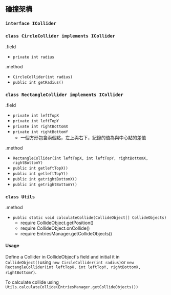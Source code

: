 ## 碰撞架構
### `interface ICollider`

### `class CircleCollider implements ICollider`

.field
- `private int radius`

.method
- `CircleCollider(int radius)`
- `public int getRadius()`

### `class RectangleCollider implements ICollider`

.field
- `private int leftTopX`
- `private int leftTopY`
- `private int rightBottomX`
- `private int rightBottomY`
	- 一個方形包含兩個點，左上與右下，紀錄的值為與中心點的差值

.method
- `RectangleCollider(int leftTopX, int leftTopY, rightBottomX, rightBottomY)`
- `public int getleftTopX()`
- `public int getleftTopY()`
- `public int getrightBottomX()`
- `public int getrightBottomY()`

### `class Utils`


.method
- `public static void calculateCollide(CollideObject[] CollideObjects)`
	- require CollideObject.getPosition()
	- require CollideObject.onCollide()
	- require EntriesManager.getCollideObjects()

#### Usage
Define a Collider in CollideObject's field and initial it in `CollideObject()`using `new CircleCollider(int radius)`or `new RectangleCollider(int leftTopX, int leftTopY, rightBottomX, rightBottomY)`.

To calculate collide using `Utils.calculateCollide(EntriesManager.getCollideObjects())`
